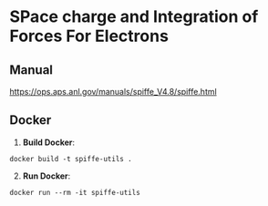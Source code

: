 # SPace charge and Integration of Forces For Electrons

## Manual

https://ops.aps.anl.gov/manuals/spiffe_V4.8/spiffe.html

## Docker

1. **Build Docker**:

```shell
docker build -t spiffe-utils .
```  

2. **Run Docker**:

```shell 
docker run --rm -it spiffe-utils
```
   
